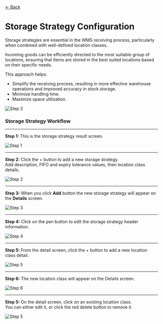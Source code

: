 [← Back](miniWMSConfiguration.md)

# Storage Strategy Configuration

Storage strategies are essential in the WMS receiving process, particularly when combined with well-defined location classes. 

Incoming goods can be efficiently directed to the most suitable group of locations, ensuring that items are stored in the best suited locations based on their specific needs.

This approach helps:

- Simplify the receiving process, resulting in more effective warehouse operations and improved accuracy in stock storage.
- Minimize handling time.
- Maximize space utilization.

![Step 2](asset/storageStrategy.png)
  

### Storage Strategy Workflow

---

**Step 1:** This is the storage strategy result screen.  

![Step 1](asset/sstrategy1.png)

---

**Step 2:** Click the + button to add a new storage strategy.  
Add description, FIFO and expiry tolerance values, then location class details.  

![Step 2](asset/sstrategy2.png)

---

**Step 3:** When you click **Add** button the new storage strategy will appear on the **Details** screen.  

![Step 3](asset/sstrategy3.png)

---

**Step 4:** Click on the pen button to edit the storage strategy header information.  

![Step 4](asset/sstrategy4.png)

---

**Step 5:** From the detail screen, click the + button to add a new location class detail.  

![Step 5](asset/sstrategy5.png)

---

**Step 6:** The new location class will appear on the Details screen.  

![Step 6](asset/sstrategy6.png)

---

**Step 5:** On the detail screen, click on an existing location class.  
You can either edit it, or click the red delete button to remove it.  

![Step 5](asset/sstrategy7.png)

